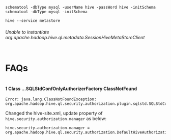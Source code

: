 ```
schematool -dbType mysql -userName hive -passWord hive -initSchema
schematool -dbType mysql -initSchema
 
hive --service metastore 
```

###### Unable to instantiate org.apache.hadoop.hive.ql.metadata.SessionHiveMetaStoreClient



```
```
# FAQs
```
```


#### 1 Class ...SQLStdConfOnlyAuthorizerFactory ClassNotFound


```
Error: java.lang.ClassNotFoundException: org.apache.hadoop.hive.ql.security.authorization.plugin.sqlstd.SQLStdConfOnlyAuthorizerFactory
```
Changed the hive-site.xml, update property of ```hive.security.authorization.manager``` as below:
```
hive.security.authorization.manager = org.apache.hadoop.hive.ql.security.authorization.DefaultHiveAuthorizationProvider
```